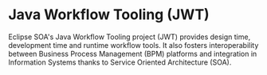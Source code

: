 # Java Workflow Tooling (JWT)
Eclipse SOA's Java Workflow Tooling project (JWT) provides design time, 
development time and runtime workflow tools. It also fosters interoperability 
between Business Process Management (BPM) platforms and integration in 
Information Systems thanks to Service Oriented Architecture (SOA).

